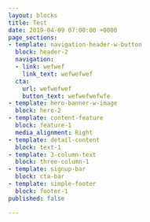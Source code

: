 ```yaml
---
layout: blocks
title: Test
date: 2019-04-09 07:00:00 +0000
page_sections:
- template: navigation-header-w-button
  block: header-2
  navigation:
  - link: wefwef
    link_text: wefwefwef
  cta:
    url: wefwefwef
    button_text: wefwefwefwfe
- template: hero-banner-w-image
  block: hero-2
- template: content-feature
  block: feature-1
  media_alignment: Right
- template: detail-content
  block: text-1
- template: 3-column-text
  block: three-column-1
- template: signup-bar
  block: cta-bar
- template: simple-footer
  block: footer-1
published: false

---
```

